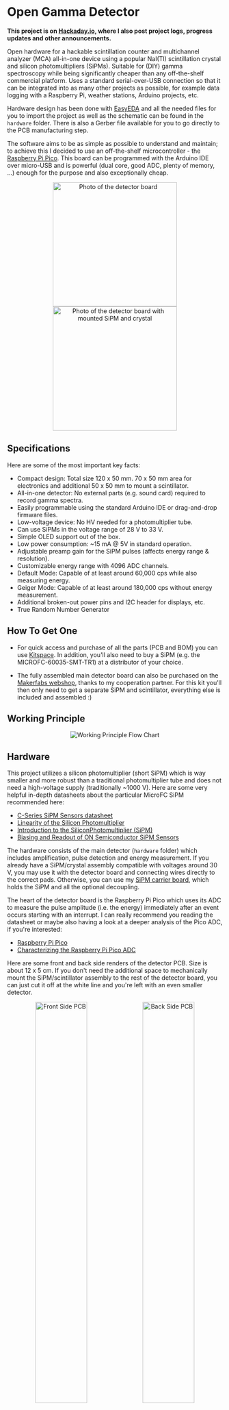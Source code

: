 # Open Gamma Detector

__This project is on [Hackaday.io](https://hackaday.io/project/185211-all-in-one-gamma-ray-spectrometer), where I also post project logs, progress updates and other announcements.__

Open hardware for a hackable scintillation counter and multichannel analyzer (MCA) all-in-one device using a popular NaI(Tl) scintillation crystal and silicon photomultipliers (SiPMs). Suitable for (DIY) gamma spectroscopy while being significantly cheaper than any off-the-shelf commercial platform. Uses a standard serial-over-USB connection so that it can be integrated into as many other projects as possible, for example data logging with a Raspberry Pi, weather stations, Arduino projects, etc.

Hardware design has been done with [EasyEDA](https://easyeda.com/) and all the needed files for you to import the project as well as the schematic can be found in the `hardware` folder. There is also a Gerber file available for you to go directly to the PCB manufacturing step.

The software aims to be as simple as possible to understand and maintain; to achieve this I decided to use an off-the-shelf microcontroller - the [Raspberry Pi Pico](https://www.raspberrypi.com/products/raspberry-pi-pico/). This board can be programmed with the Arduino IDE over micro-USB and is powerful (dual core, good ADC, plenty of memory, ...) enough for the purpose and also exceptionally cheap.

<p align="center">
  <img alt="Photo of the detector board" title="Photo of the detector board" height="290px" src="docs/img1.jpg">
  <img alt="Photo of the detector board with mounted SiPM and crystal" title="Photo of the detector board with mounted SiPM and crystal" height="290px" src="docs/img2.jpg">
</p>

## Specifications

Here are some of the most important key facts:

* Compact design: Total size 120 x 50 mm. 70 x 50 mm area for electronics and additional 50 x 50 mm to mount a scintillator.
* All-in-one detector: No external parts (e.g. sound card) required to record gamma spectra.
* Easily programmable using the standard Arduino IDE or drag-and-drop firmware files.
* Low-voltage device: No HV needed for a photomultiplier tube.
* Can use SiPMs in the voltage range of 28 V to 33 V.
* Simple OLED support out of the box.
* Low power consumption: ~15 mA @ 5V in standard operation.
* Adjustable preamp gain for the SiPM pulses (affects energy range & resolution).
* Customizable energy range with 4096 ADC channels.
* Default Mode: Capable of at least around 60,000 cps while also measuring energy.
* Geiger Mode: Capable of at least around 180,000 cps without energy measurement.
* Additional broken-out power pins and I2C header for displays, etc.
* True Random Number Generator

## How To Get One

* For quick access and purchase of all the parts (PCB and BOM) you can use [Kitspace](https://kitspace.org/boards/github.com/open-gamma-project/open-gamma-detector/). In addition, you'll also need to buy a SiPM (e.g. the MICROFC-60035-SMT-TR1) at a distributor of your choice.

* The fully assembled main detector board can also be purchased on the [Makerfabs webshop](https://www.makerfabs.com/open-gamma-detector.html), thanks to my cooperation partner. For this kit you'll then only need to get a separate SiPM and scintillator, everything else is included and assembled :)

## Working Principle

<p align="center">
  <img alt="Working Principle Flow Chart" title="Working Principle Flow Chart" src="docs/flow.drawio.png">
</p>

## Hardware

This project utilizes a silicon photomultiplier (short SiPM) which is way smaller and more robust than a traditional photomultiplier tube and does not need a high-voltage supply (traditionally ~1000 V). Here are some very helpful in-depth datasheets about the particular MicroFC SiPM recommended here:

* [C-Series SiPM Sensors datasheet](https://www.onsemi.com/pdf/datasheet/microc-series-d.pdf)
* [Linearity of the Silicon Photomultiplier](https://www.onsemi.com/pub/Collateral/AND9776-D.PDF)
* [Introduction to the SiliconPhotomultiplier (SiPM)](https://www.onsemi.com/pub/Collateral/AND9770-D.PDF)
* [Biasing and Readout of ON Semiconductor SiPM Sensors](https://www.onsemi.com/pub/Collateral/AND9782-D.PDF)

The hardware consists of the main detector (`hardware` folder) which includes amplification, pulse detection and energy measurement. If you already have a SiPM/crystal assembly compatible with voltages around 30 V, you may use it with the detector board and connecting wires directly to the correct pads. Otherwise, you can use my [SiPM carrier board](https://github.com/Open-Gamma-Project/MicroFC-SiPM-Carrier-Board), which holds the SiPM and all the optional decoupling.

The heart of the detector board is the Raspberry Pi Pico which uses its ADC to measure the pulse amplitude (i.e. the energy) immediately after an event occurs starting with an interrupt. I can really recommend you reading the datasheet or maybe also having a look at a deeper analysis of the Pico ADC, if you're interested:

* [Raspberry Pi Pico](https://datasheets.raspberrypi.com/pico/pico-datasheet.pdf)
* [Characterizing the Raspberry Pi Pico ADC](https://pico-adc.markomo.me/)

Here are some front and back side renders of the detector PCB. Size is about 12 x 5 cm. If you don't need the additional space to mechanically mount the SiPM/scintillator assembly to the rest of the detector board, you can just cut it off at the white line and you're left with an even smaller detector.

<p align="center">
  <img alt="Front Side PCB" title="Front Side PCB" src="docs/pcb_front.png" style="width:49%">
  <img alt="Back Side PCB" title="Back Side PCB" src="docs/pcb_back.png" style="width:49%">
</p>

On the back side of the PCB there is place for two optional components:
* a voltage reference for the ADC (LM4040AIM3-3.0+T recommended) to get rid of most power supply related noise and inaccuracy
* and a 0 Ω resistor link to connect the analog ground to the rest of the ground plane.

These can be retrofitted easily and are quite affordable. The voltage reference is highly recommended, because the Pico DC/DC converter isn't the most accurate. Do not solder the 0 Ω resistor, though, except if you know what you're doing.

There are also broken-out pins for the power supply and I2C connections. These can be used to modify the device, e.g. by adding a display or using a battery charger. You can have a look at the great [Raspberry Pi Pico datasheet](https://datasheets.raspberrypi.com/pico/pico-datasheet.pdf) for more info on this.

**Here is a helpful image about the potentiometer settings for Rev2.0:**

![Potentiometer Controls](docs/controls.jpg)

### Scintillator Assembly

The finished [MicroFC-](https://github.com/Open-Gamma-Project/MicroFC-SiPM-Carrier-Board) and [AFBR-](https://github.com/Open-Gamma-Project/AFBR-SiPM-Carrier-Board) SiPM carrier boards are there to allow for easier packaging with the scintillator as well as to be reusable for different detectors as that's by far the single most expensive part and you'll want to use it as long as possible. You should apply some optical coupling compound between the SiPM and the crystal window to reduce reflections as good as possible (this way the best photon detection efficiency is achieved). There are also special materials for this use case but you can also use standard silicone grease - works great for me. After you applied some, you press both parts together and wrap everything with light-tight tape, again, I'm just using some black electrical tape here. That's essentially it, now you can solder some wires to the pads on the board to connect them together and secure it in place in the free space on the board.

I got all of my scintillators (used NaI(Tl), LYSO, ...) on eBay. Just search for some keywords or specific types, you'll probably find something! Otherwise you can obviously also buy brand-new scintillators, however, these are much more expensive (depends, but a factor of 10x is normal). Just be sure to look out for signs of wear and tear like scratches on the window or yellowing (!) in NaI crystals as these can deteriorate performance significantly.

### Shielding

Due to the detector measuring small voltages, energy resolution being limited by noise and a tiny 220 pF capacitor being on board, it is generally pretty sensitive to EMI. In fact, without any shielding and periodically discharging the capacitor, mains interference would slowly charge it until the device gets overwhelmed with noise. To mitigate this effect, the Firmware is programmed to clear the cap every 500 µs by default, which is enough to mostly fix this issue. However, this adds an additional ~4 ms dead time total per second which could be roughly equivalent to 500 missed events in geiger mode (worst case).

For the best performance, you will need to put your detector into a metal enclosure. It doesn't need to be a thick metal case, a tin can will most likely suffice.

### 3D Printed Case

You can get a 3D-printable case for the Open Gamma Detector with different styles of covers.

All the STL files to print the two parts (main body and cover) can be found in [/enclosure](/enclosure), as well as some more info on the necessary screws and the USB extension cable.

![Inside view of the box](docs/inside_box.jpg)

## Software

### Setup Raspberry Pi Pico

Programming is done using the Arduino IDE. The so-called "sketch" (i.e. the programmed software) can be found in `/software/opengamma_pico/`.

For convenience there is also a ready-to-use default firmware UF2 located in `/software/`, which is targeted at the standard Open Gamma Detector that you can build using the instructions or buy on the makerfabs store.

#### Firmware File

This is the easiest way to get started! You'll not have to download anything else besides the firmware UF2 file. This is the latest default firmware that you can use if you don't plan to modify any of the hardware aspects (such as the voltage reference, ADC resolution, etc) on the board itself. You can of course also use it with the Open Gamma Detector purchased from the makerfabs store.

To get started with a fresh device, plug in the Raspberry Pi Pico via the micro-USB connection. A file manager window should now pop up. Drag and drop the `opengamma_pico-XXX.uf2` file that you downloaded into this directory. The device will restart automatically once the transmission is completed and is ready to use!

If you want to update or re-flash the firmware, press and hold the `BOOTSEL` button on the Raspberry Pi Pico _while_ plugging it in the USB port of your computer. A file manager windows should once again pop up and you can let go of the button. Drag and drop the UF2 file just like above.

#### Arduino IDE

To program the Pico you will need the following board configs in the latest release of the Arduino IDE:

* [Arduino-Pico](https://github.com/earlephilhower/arduino-pico)

The installation and additional documentation can be found in the respective GitHub repo, it's not complicated at all and you only need to do it once. You will also need the following additional libraries:

* [SimpleShell Enhanced](https://github.com/Phoenix1747/SimpleShell) [![arduino-library-badge](https://www.ardu-badge.com/badge/SimpleShell%20Enhanced.svg?)](https://www.ardu-badge.com/SimpleShell%20Enhanced)
* [ArduinoJson](https://github.com/bblanchon/ArduinoJson) [![arduino-library-badge](https://www.ardu-badge.com/badge/ArduinoJson.svg?)](https://www.ardu-badge.com/ArduinoJson)
* ~~[Arduino-Pico-Analog-Correction](https://github.com/Phoenix1747/Arduino-Pico-Analog-Correction) [![arduino-library-badge](https://www.ardu-badge.com/badge/PicoAnalogCorrection.svg?)](https://www.ardu-badge.com/PicoAnalogCorrection)~~

They can be installed by searching their names using the IDE's built-in library manager.

Please have a look at the `USER SETTINGS` in the Arduino sketch. The most important setting here is the `VREF_VOLTAGE`. If you soldered in the voltage reference then this probably needs to be set to `3.0`, otherwise leave `3.3` as is.

Flash the Pico by choosing the `Raspberry Pi Pico` under `Tools/Board/Raspberry Pi RP2040 Boards` and then selecting `Flash Size: 2MB (Sketch: 1984KB, FS: 64KB)`, leaving everything else at the default value. You can then press the big `Upload` button.

### Serial Interface

You can control your spectrometer using the serial interface. The following commands are available, type `help` to get a list of commands. Commands are case sensitive. Additional parameters needed for each command are surrounded by `< ... >`.

```
> help
Usage:
	<command> [options]
Commands:
	read spectrum    : Read the spectrum histogram collected since the last reset.
	read settings    : Read the current settings (file).
	read info        : Read misc info about the firmware and state of the device.
	read fs          : Read misc info about the used filesystem.
	set trng         : <toggle> Either 'enable' or 'disable' to enable/disable the true random number generator output.
	set display      : <toggle> Either 'enable' or 'disable' to enable or force disable OLED support.
	set mode         : <mode> Either 'geiger' or 'energy' to disable or enable energy measurements. Geiger mode only counts cps, but has ~3x higher saturation.
	set int          : <mode> Either 'events', 'spectrum' or 'disable'. 'events' prints events as they arrive, 'spectrum' prints the accumulated histogram.
	set reset        : <toggle> Either 'enable' or 'disable' for periodic resets of the P&H circuit. Helps with mains interference to the cap, but adds ~4 ms dead time.
	set averaging    : <number> Number of ADC averages for each energy measurement. Takes ints, minimum is 1.
	set delay        : <number> Delay between trigger and ADC readout of pulses in µs. Set this to ~1/2 of the maximum pulse duration you are expecting. Minimum is 1.
	clear spectrum   : Clear the on-board spectrum hist.
	clear settings   : Clear all the settings and revert them back to default values.
	reboot           : Reboot the device.
>
```

### OLED Support

The detector board features a standard I2C header where you can connect any standard SSD1306 OLED display that will be supported with minimal changes to the Arduino IDE sketch. **A 128 x 64 px OLED is supported as is and ~will be automatically used upon boot~ [UPDATE: See https://github.com/Open-Gamma-Project/Open-Gamma-Detector/issues/19] of the device in the current firmware version!** If no display is connected the device will work as usual only via a Serial interface. You can also force the device _not_ to use the display even if one is connected via the I2C header.

At the moment the software only draws the overall energy spectrum and the overall mean cps value on the screen. This is sufficient in most (simple) cases and more features will be implemented over time.

<img alt="OLED display" title="OLED display" src="docs/oled.jpg" style="width:50%">

### True Random Number Generator

Radioactive decay is a great source of entropy for a random number generator of course. This device can output true random numbers meaning they are truly, per definition, random, instead of the pseudorandom numbers a PRNG (i.e., an algorithm) can produce. If you enable the TRNG via the serial command, it will periodically (once they are ready) output random numbers between 0 - 255. This could be further used to, for example, periodically re-seed a pseudorandom number generator to increase the overall amount of available numbers to use.

Note that the TRNG uses the same Serial connection as the gamma spectroscopy output, so you have to disable one of them so that you don't mix the outputs. The numbers of both functions are formatted the same for ease of use, i.e. with a semicolon ";" as some kind of "end of data" delimiter.

**Do not use this TRNG for real-life applications or sensitive data. There is always some risk that the implementation is not truly random and some numbers correlate.**

### Data Analysis

To get the data from the detector the serial-over-USB port is used by default. The quickest and easiest way to do this is by using my own web application called [Gamma MCA](https://spectrum.nuclearphoenix.xyz/) where you can connect straight to the serial port and plot the data live as well as import and export finished spectrum files. You don't even need to install it, it can work out of any Chrome-based browser! Please head to the [repository](https://github.com/Open-Gamma-Project/Gamma-MCA) to find more specific info about this project.

You can of course use any other serial monitor or gamma-spectroscopy software that's compatible with serial connections. There isn't much, though, that's why I made one myself.

## Example Spectra

Here is a small collection of example spectra I could make quickly without putting much effort into the detector settings (gain, threshold, SiPM voltage). In addition, neither the electronics nor the scintillator and sample were shielded whatsoever.

Two hour long background spectrum with no samples:

![Background spectrum](docs/bg.png)

Spectrum of a tiny (~5 g) LYSO scintillator inside some lead shielding showing all three distinct gamma peaks (88.34, 201.83, 306.78 keV) with an additional ~55 keV X-ray peak (2h measurement):

![Lu-176 spectrum](docs/lu-176.png)

Spectrum of a standard household ionization smoke detector. Contains roughly 0.9 µCi of Am-241. Gamma peaks at 26.34 and 59.54 keV:

![Am-176 spectrum](docs/am-241.png)

Spectrum of a small tea cup with pure Uraninite (Pitchblende) contents in its glaze. You can see all kinds of isotopes of the Uranium series:

![Uraninite Glaze](docs/glaze.png)

Spectrum of a Na-22 test source, about ~2 µCi. You can see the 511 keV annihilation peak and the small 1275 keV gamma peak (much smaller due to limited NaI efficiency and small scintillator size for this energy):

![Na-22](docs/na-22.png)

## Known Limitations

1. The Raspberry Pi Pico's ADC has some pretty [severe DNL issues](https://pico-adc.markomo.me/INL-DNL/#dnl) that result in four channels being much more sensitive (wider input range) than the rest. For now the simplest solution was to discard all four of them, by printing a `0` when any of them comes up in the measurement (to not affect the cps readings). This is by no means perfect or ideal, but it works for now until this gets fixed in a later hardware revision of the RP2040.

2. It's very important to get the SiPM/scintillator assembly light-tight. Otherwise you'll either run into problems with lower energies where noise dominates or outright not measure anything at all, because the sensor is saturating.

3. Due to the global parts shortage many chips are much harder to come by, if at all that is. This is most severe for high-quality op amps and other specialized parts such as the DC/DC converters and the tiny peak detector cap. This makes it much harder for me to choose from components and maybe even limiting the performance. Parts that are listed in the BOM should be available easily and with high reliability and stock so that they don't run out quickly. Notably, this also drives the cost of the detector up by a large factor, again mostly due to the op amps and also the SiPMs.

## Troubleshooting and Reference

Please have a look at [REFERENCE.md](REFERENCE.md).

## Some Ideas

### Coincidence Measurements

Using multiple detector boards with updated firmware should be able to deliver some coincidence measurement features. By respectively connecting the `VSYS`, `GND` and one of the `SCL` or `SDA` pins to each other on both boards you have everything you need to get started. The `SCL` or `SDA` pin will be used for an interrupt from the child detector to the parent to trigger a pulse if both timings coincide. Since you lose the ability to use I2C with this, future detector boards will likely feature an entire new coincidence pin header.

At the moment, though, I couldn't get a coincidence mode feature running due to misc timing issues. There might be a firmware update in the future to implement this feature.

### Cooling the SiPM

During operation all the electronics including the photomultiplier naturally heat up ever so slightly. Due to the detector board being connected to the SiPM only by a single pin connector and/or by touching the PCB, its heat shouldn't affect the SiPM much if at all. Air or water cooling alone won't improve performance considerably, because it won't heat up much above ambient temps. However, you could cool the SiPM PCB with a Peltier module to sub-ambient temperatures. According to the [datasheet AND9770 (Figure 27)](https://www.onsemi.com/pub/Collateral/AND9770-D.PDF) every 10°C reduction in temperature decreases the dark count rate by 50%! But be sure to correct the SiPM voltage (overvoltage) in this case as it also changes with temperature.

Note that the required breakdown voltage of the SiPM increases linearly with 21.5 mV/°C, see the [C-Series SiPM Sensors Datasheet](https://www.onsemi.com/pdf/datasheet/microc-series-d.pdf). This means that you would also need to temperature correct the PSU voltage if you wanted to use it with considerably different temperatures.

### Shielding Background Radiation

Shielding the ambient background can be done ideally using a wide enough layer of lead (bricks) all around the detector with a thin layer of lower-Z material on the inside (to avoid backscattering) such as copper. The SiPM and the sample can then be put into the structure to get the best measurements possible (low background).

See Wikipedia: [Lead Castle](https://en.wikipedia.org/w/index.php?title=Lead_castle&oldid=991799816)

---

Thanks for reading.

